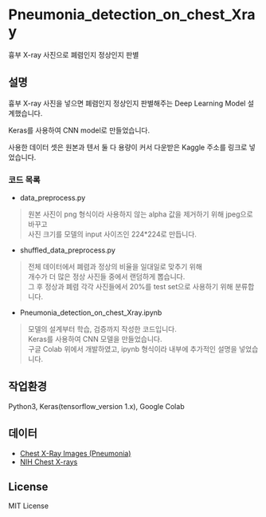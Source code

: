 # Pneumonia_detection_on_chest_Xray
흉부 X-ray 사진으로 폐렴인지 정상인지 판별
## 설명
흉부 X-ray 사진을 넣으면 폐렴인지 정상인지 판별해주는 Deep Learning Model 설계했습니다.

Keras를 사용하여 CNN model로 만들었습니다.

사용한 데이터 셋은 원본과 텐서 둘 다 용량이 커서 다운받은 Kaggle 주소를 링크로 넣었습니다.

### 코드 목록
* data_preprocess.py

> 원본 사진이 png 형식이라 사용하지 않는 alpha 값을 제거하기 위해 jpeg으로 바꾸고<br>
사진 크기를 모델의 input 사이즈인 224\*224로 만듭니다.

* shuffled_data_preprocess.py

> 전체 데이터에서 폐렴과 정상의 비율을 일대일로 맞추기 위해<br>
개수가 더 많은 정상 사진들 중에서 랜덤하게 뽑습니다.<br>
그 후 정상과 폐렴 각각 사진들에서 20%를 test set으로 사용하기 위해 분류합니다.

* Pneumonia_detection_on_chest_Xray.ipynb

> 모델의 설계부터 학습, 검증까지 작성한 코드입니다.<br>
Keras를 사용하여 CNN 모델을 만들었습니다.<br>
구글 Colab 위에서 개발하였고, ipynb 형식이라 내부에 추가적인 설명을 넣었습니다.

## 작업환경
Python3, Keras(tensorflow_version 1.x), Google Colab

## 데이터
* [Chest X-Ray Images (Pneumonia)](https://www.kaggle.com/paultimothymooney/chest-xray-pneumonia)
* [NIH Chest X-rays](https://www.kaggle.com/nih-chest-xrays/data)

## License
MIT License
